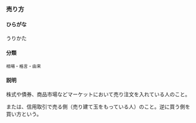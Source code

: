 <div style="display:none;">

## [あ行](securities-terms?id=あ行)

</div>

### 売り方

#### ひらがな

うりかた

#### 分類

`相場・格言・由来`

#### 説明

株式や債券、商品市場などマーケットにおいて売り注文を入れている人のこと。
 
または、信用取引で売る側（売り建て玉をもっている人）のこと。逆に買う側を買い方という。

<div style="display:none;">

## [か行](securities-terms?id=か行)
## [さ行](securities-terms?id=さ行)
## [た行](securities-terms?id=た行)
## [な行](securities-terms?id=な行)
## [は行](securities-terms?id=は行)
## [ま行](securities-terms?id=ま行)
## [や行](securities-terms?id=や行)
## [ら行](securities-terms?id=ら行)
## [わ行](securities-terms?id=わ行)
## [英数字・記号](securities-terms?id=英数字・記号)

</div>

